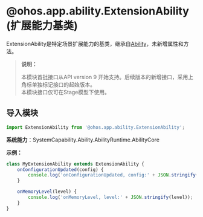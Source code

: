 # @ohos.app.ability.ExtensionAbility (扩展能力基类)

ExtensionAbility是特定场景扩展能力的基类，继承自[Ability](js-apis-app-ability-ability.md)，未新增属性和方法。

> **说明：**
> 
> 本模块首批接口从API version 9 开始支持。后续版本的新增接口，采用上角标单独标记接口的起始版本。  
> 本模块接口仅可在Stage模型下使用。

## 导入模块

```ts
import ExtensionAbility from '@ohos.app.ability.ExtensionAbility';
```

**系统能力**：SystemCapability.Ability.AbilityRuntime.AbilityCore

**示例：**

  ```ts
  class MyExtensionAbility extends ExtensionAbility {
      onConfigurationUpdated(config) {
          console.log('onConfigurationUpdated, config:' + JSON.stringify(config));
      }

      onMemoryLevel(level) {
          console.log('onMemoryLevel, level:' + JSON.stringify(level));
      }
  }
  ```

